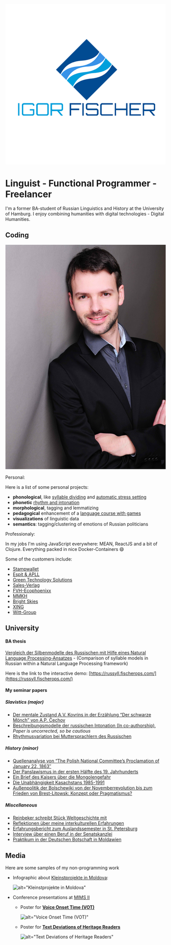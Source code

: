 <div id="mainlogo">
  <img src="/static/logo/2.jpg" alt="Igor Fischer Software Development" />
</div>

# Linguist - Functional Programmer - Freelancer

I'm a former BA-student of Russian Linguistics and History at the University of Hamburg. I enjoy combining humanities with digital technologies - Digital Humanities.

## Coding

<div id='me'>
  <img src="/static/fischer.jpg" alt="Igor Fischer" />
</div>

Personal:

Here is a list of some personal projects:

- **phonological**, like [syllable dividing](https://russyll.fischerops.com/) and [automatic stress setting](https://russtress.fischerops.com/)
- **phonetic** [rhythm and intonation](#workviz)
- **morphological**, tagging and lemmatizing
- **pedagogical** enhancement of a [language course with games](https://langapps.fischerops.com/)
- **visualizations** of linguistic data
- **semantics**: tagging/clustering of emotions of Russian politicians

Professionaly:

In my jobs I'm using JavaScript everywhere: MEAN, ReactJS and a bit of Clojure. Everything packed in nice Docker-Containers 😄

Some of the customers include:

- [Stampwallet](https://stampwallet.com/)
- [Espit & APLL](https://apllogistics.com/)
- [Green Technology Solutions](http://gts-web.de/)
- [Sales-Verlag](http://sales-verlag.de/)
- [FVH-Ecophoenixx](http://ecophoenixx.de/)
- [MMKH](http://mmkh.de)
- [Bright Skies](http://bskies.io)
- [XING](http://xing.de)
- [Witt-Group](http://witt-gruppe.eu)

## University

#### BA thesis

[Vergleich der Silbenmodelle des Russischen mit Hilfe eines Natural Language Processing-Ansatzes](https://home-cdn.fischerops.com/static/tex-mydocs/ba-thesis/ba-thesis.pdf) - (Comparison of syllable models in Russian within a Natural Language Processing framework)

Here is the link to the interactive demo: [https://russyll.fischerops.com/](https://russyll.fischerops.com/)

#### My seminar papers

##### Slavistics (major)

- [Der mentale Zustand A.V. Kovrins in der Erzählung “Der schwarze Mönch” von A.P. Čechov](https://home-cdn.fischerops.com/static/tex-mydocs/sem_papers/blackmonk/blackmonk.pdf)
- [Beschreibungsmodelle der russischen Intonation (In co-authorship)](https://home-cdn.fischerops.com/static/tex-mydocs/sem_papers/intonation/intonation.pdf), _Paper is uncorrected, so be cautious_
- [Rhythmusvariation bei Muttersprachlern des Russischen](https://home-cdn.fischerops.com/static/tex-mydocs/sem_papers/rhythm/rhythm.pdf)

##### History (minor)

- [Quellenanalyse von “The Polish National Committee’s Proclamation of January 22, 1863″](https://home-cdn.fischerops.com/static/tex-mydocs/sem_papers/january_uprising/january_uprising.pdf)
- [Der Panslawismus in der ersten Hälfte des 19. Jahrhunderts](https://home-cdn.fischerops.com/static/tex-mydocs/sem_papers/panslavism/panslavism.pdf)
- [Ein Brief des Kaisers über die Mongolengefahr](https://home-cdn.fischerops.com/static/tex-mydocs/sem_papers/mongols/mongols.pdf)
- [Die Unabhängigkeit Kasachstans 1985-1991](https://home-cdn.fischerops.com/static/tex-mydocs/sem_papers/kazachs/kazachs.pdf)
- [Außenpolitik der Bolschewiki von der Novemberrevolution bis zum Frieden von Brest-Litowsk: Konzept oder Pragmatismus?](https://home-cdn.fischerops.com/static/tex-mydocs/sem_papers/brest-litovsk/brest-litovsk.pdf)

##### Miscellaneous

- [Reinbeker schreibt Stück Weltgeschichte mit](http://www.bergedorfer-zeitung.de/printarchiv/reinbek/article123207695/Reinbeker-schreibt-ein-Stueck-Weltgeschichte-mit.html)
- [Reflektionen über meine interkulturellen Erfahrungen](https://home-cdn.fischerops.com/static/tex-mydocs/other_papers/intkult/intkult.pdf)
- [Erfahrungsbericht zum Auslandssemester in St. Petersburg](https://home-cdn.fischerops.com/static/tex-mydocs/other_papers/foreign_exp/foreign_exp_pet.pdf)
- [Interview über einen Beruf in der Senatskanzlei](https://home-cdn.fischerops.com/static/tex-mydocs/other_papers/job_disc/job_disc.pdf)
- [Praktikum in der Deutschen Botschaft in Moldawien](https://home-cdn.fischerops.com/static/tex-mydocs/other_papers/intern_foreign/intern_foreign.pdf)

## Media

Here are some samples of my non-programming work

- Infographic about [Kleinstprojekte in Moldova](https://home-cdn.fischerops.com/static/media/pics/mold_map_ex.png):

  ![alt="Kleinstprojekte in Moldova"](https://home-cdn.fischerops.com/static/media/pics/mold_map_ex.png)

<a name="workviz"></a>

- Conference presentations at [MIMS II](http://www.lima.uni-hamburg.de/index.php/de/veranstaltungen/lima-abschlusskonferenz)

  - Poster for [**Voice Onset Time (VOT)**](https://home-cdn.fischerops.com/static/media/pics/poster_vot.pdf)

    ![alt="Voice Onset Time (VOT)"](https://home-cdn.fischerops.com/static/media/pics/poster_vot_small.png)

  - Poster for [**Text Deviations of Heritage Readers**](https://home-cdn.fischerops.com/static/media/pics/poster_txtdev.pdf)

    ![alt="Text Deviations of Heritage Readers"](https://home-cdn.fischerops.com/static/media/pics/poster_txtdev_small.png)
